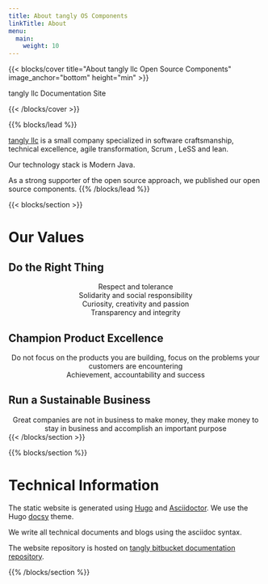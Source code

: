 ```yaml
---
title: About tangly OS Components
linkTitle: About
menu:
  main:
    weight: 10
---
```


{{< blocks/cover title="About tangly llc Open Source Components" image_anchor="bottom" height="min" >}}
<p class="lead mt-5">tangly llc Documentation Site</p>
{{< /blocks/cover >}}

{{% blocks/lead %}}

<a href="https://www.tangly.net">tangly llc</a> is a small company specialized in software craftsmanship, technical excellence, agile transformation, Scrum
, LeSS and lean.

Our technology stack is Modern Java.

As a strong supporter of the open source approach, we published our open source components.
{{% /blocks/lead %}}

{{< blocks/section >}}
<div class="col-12">
<h1 class="text-center">Our Values</h1>
<h2 class="text-center">Do the Right Thing</h2>
<div style="text-align: center;">Respect and tolerance</div>
<div style="text-align: center;">Solidarity and social responsibility</div>
<div style="text-align: center;">Curiosity, creativity and passion</div>
<div style="text-align: center;">Transparency and integrity</div>

<h2 class="text-center">Champion Product Excellence</h2>
<div style="text-align: center;">Do not focus on the products you are building, focus on the problems your customers are encountering</div>
<div style="text-align: center;">Achievement, accountability and success</div>

<h2 class="text-center">Run a Sustainable Business</h2>
<div style="text-align: center;">Great companies are not in business to make money, they make money to stay in business and accomplish an important purpose</div>
</div>
{{< /blocks/section >}}

{{% blocks/section %}}
<div class="col-12">
<h1 class="text-center">Technical Information</h1>

The static website is generated using [Hugo](https://gohugo.io/) and [Asciidoctor](https://asciidoctor.org/).
We use the Hugo [docsy](https://www.docsy.dev/) theme.

We write all technical documents and blogs using the asciidoc syntax.

The website repository is hosted on [tangly bitbucket documentation repository](https://bitbucket.org/tangly-team/tangly-team.bitbucket.io/).
</div>
{{% /blocks/section %}}
